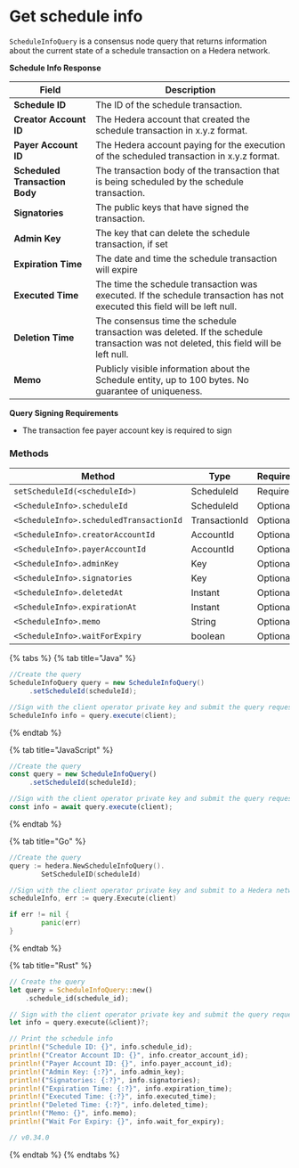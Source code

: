 # Get schedule info

`ScheduleInfoQuery` is a consensus node query that returns information about the current state of a schedule transaction on a Hedera network.

**Schedule Info Response**

| Field                          | Description                                                                                                                         |
| ------------------------------ | ----------------------------------------------------------------------------------------------------------------------------------- |
| **Schedule ID**                | The ID of the schedule transaction.                                                                                                 |
| **Creator Account ID**         | The Hedera account that created the schedule transaction in x.y.z format.                                                           |
| **Payer Account ID**           | The Hedera account paying for the execution of the scheduled transaction in x.y.z format.                                           |
| **Scheduled Transaction Body** | The transaction body of the transaction that is being scheduled by the schedule transaction.                                        |
| **Signatories**                | The public keys that have signed the transaction.                                                                                   |
| **Admin Key**                  | The key that can delete the schedule transaction, if set                                                                            |
| **Expiration Time**            | The date and time the schedule transaction will expire                                                                              |
| **Executed Time**              | The time the schedule transaction was executed. If the schedule transaction has not executed this field will be left null.          |
| **Deletion Time**              | The consensus time the schedule transaction was deleted. If the schedule transaction was not deleted, this field will be left null. |
| **Memo**                       | Publicly visible information about the Schedule entity, up to 100 bytes. No guarantee of uniqueness.                                |

**Query Signing Requirements**

* The transaction fee payer account key is required to sign

### Methods

<table><thead><tr><th width="420.3333333333333">Method</th><th>Type</th><th>Requirement</th></tr></thead><tbody><tr><td><code>setScheduleId(&#x3C;scheduleId>)</code></td><td>ScheduleId</td><td>Required</td></tr><tr><td><code>&#x3C;ScheduleInfo>.scheduleId</code></td><td>ScheduleId</td><td>Optional</td></tr><tr><td><code>&#x3C;ScheduleInfo>.scheduledTransactionId</code></td><td>TransactionId</td><td>Optional</td></tr><tr><td><code>&#x3C;ScheduleInfo>.creatorAccountId</code></td><td>AccountId</td><td>Optional</td></tr><tr><td><code>&#x3C;ScheduleInfo>.payerAccountId</code></td><td>AccountId</td><td>Optional</td></tr><tr><td><code>&#x3C;ScheduleInfo>.adminKey</code></td><td>Key</td><td>Optional</td></tr><tr><td><code>&#x3C;ScheduleInfo>.signatories</code></td><td>Key</td><td>Optional</td></tr><tr><td><code>&#x3C;ScheduleInfo>.deletedAt</code></td><td>Instant</td><td>Optional</td></tr><tr><td><code>&#x3C;ScheduleInfo>.expirationAt</code></td><td>Instant</td><td>Optional</td></tr><tr><td><code>&#x3C;ScheduleInfo>.memo</code></td><td>String</td><td>Optional</td></tr><tr><td><code>&#x3C;ScheduleInfo>.waitForExpiry</code></td><td>boolean</td><td>Optional</td></tr></tbody></table>

{% tabs %}
{% tab title="Java" %}
```java
//Create the query
ScheduleInfoQuery query = new ScheduleInfoQuery()
     .setScheduleId(scheduleId);

//Sign with the client operator private key and submit the query request to a node in a Hedera network
ScheduleInfo info = query.execute(client);
```
{% endtab %}

{% tab title="JavaScript" %}
```javascript
//Create the query
const query = new ScheduleInfoQuery()
     .setScheduleId(scheduleId);

//Sign with the client operator private key and submit the query request to a node in a Hedera network
const info = await query.execute(client);
```
{% endtab %}

{% tab title="Go" %}
```go
//Create the query
query := hedera.NewScheduleInfoQuery().
		SetScheduleID(scheduleId)

//Sign with the client operator private key and submit to a Hedera network
scheduleInfo, err := query.Execute(client)

if err != nil {
		panic(err)
}
```
{% endtab %}

{% tab title="Rust" %}
```rust
// Create the query
let query = ScheduleInfoQuery::new()
    .schedule_id(schedule_id);

// Sign with the client operator private key and submit the query request to a node in a Hedera network
let info = query.execute(&client)?;

// Print the schedule info
println!("Schedule ID: {}", info.schedule_id);
println!("Creator Account ID: {}", info.creator_account_id);
println!("Payer Account ID: {}", info.payer_account_id);
println!("Admin Key: {:?}", info.admin_key);
println!("Signatories: {:?}", info.signatories);
println!("Expiration Time: {:?}", info.expiration_time);
println!("Executed Time: {:?}", info.executed_time);
println!("Deleted Time: {:?}", info.deleted_time);
println!("Memo: {}", info.memo);
println!("Wait For Expiry: {}", info.wait_for_expiry);

// v0.34.0
```
{% endtab %}
{% endtabs %}

